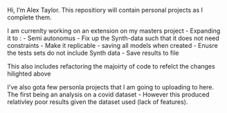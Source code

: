 Hi, I’m Alex Taylor. This repositiory will contain personal projects as I complete them. 

I am currenlty working on an extension on my masters project - Expanding it to : 
      - Semi autonomus - Fix up the Synth-data such that it does not need constraints 
      - Make it replicable - saving all models when created
      - Enusre the tests sets do not include Synth data 
      - Save results to file
      
This also includes refactoring the majoirty of code to refelct the changes hilighted above


I've also gota few personla projects that I am going to uploading to here. 
The first being an analysis on a covid dataset - However this produced relativley poor results given the dataset used (lack of features). 
